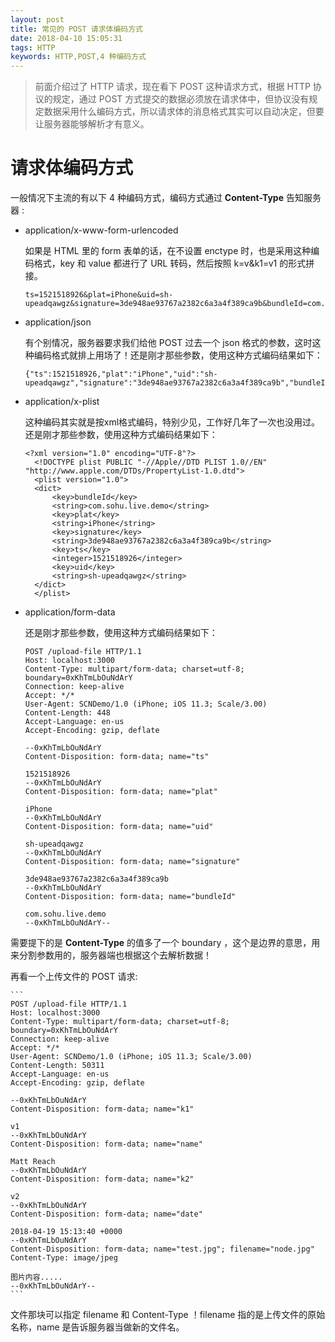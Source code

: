 ```yaml
---
layout: post
title: 常见的 POST 请求体编码方式
date: 2018-04-10 15:05:31
tags: HTTP
keywords: HTTP,POST,4 种编码方式
---
```


> 前面介绍过了 HTTP 请求，现在看下 POST 这种请求方式，根据 HTTP 协议的规定，通过 POST 方式提交的数据必须放在请求体中，但协议没有规定数据采用什么编码方式，所以请求体的消息格式其实可以自动决定，但要让服务器能够解析才有意义。

# 请求体编码方式

一般情况下主流的有以下 4 种编码方式，编码方式通过 **Content-Type** 告知服务器 :

- application/x-www-form-urlencoded

    如果是 HTML 里的 form 表单的话，在不设置 enctype 时，也是采用这种编码格式，key 和 value 都进行了 URL 转码，然后按照 k=v&k1=v1 的形式拼接。

    ```
    ts=1521518926&plat=iPhone&uid=sh-upeadqawgz&signature=3de948ae93767a2382c6a3a4f389ca9b&bundleId=com.sohu.live.demo
    ```
    
- application/json
    
    有个别情况，服务器要求我们给他 POST 过去一个 json 格式的参数，这时这种编码格式就排上用场了！还是刚才那些参数，使用这种方式编码结果如下：
    
    ```
    {"ts":1521518926,"plat":"iPhone","uid":"sh-upeadqawgz","signature":"3de948ae93767a2382c6a3a4f389ca9b","bundleId":"com.sohu.live.demo"}
    ```

- application/x-plist

  这种编码其实就是按xml格式编码，特别少见，工作好几年了一次也没用过。还是刚才那些参数，使用这种方式编码结果如下：
  
  ```
  <?xml version="1.0" encoding="UTF-8"?>
    <!DOCTYPE plist PUBLIC "-//Apple//DTD PLIST 1.0//EN" "http://www.apple.com/DTDs/PropertyList-1.0.dtd">
    <plist version="1.0">
    <dict>
    	<key>bundleId</key>
    	<string>com.sohu.live.demo</string>
    	<key>plat</key>
    	<string>iPhone</string>
    	<key>signature</key>
    	<string>3de948ae93767a2382c6a3a4f389ca9b</string>
    	<key>ts</key>
    	<integer>1521518926</integer>
    	<key>uid</key>
    	<string>sh-upeadqawgz</string>
    </dict>
    </plist>
  ```
  
- application/form-data

    还是刚才那些参数，使用这种方式编码结果如下：

    ```
    POST /upload-file HTTP/1.1
    Host: localhost:3000
    Content-Type: multipart/form-data; charset=utf-8; boundary=0xKhTmLbOuNdArY
    Connection: keep-alive
    Accept: */*
    User-Agent: SCNDemo/1.0 (iPhone; iOS 11.3; Scale/3.00)
    Content-Length: 448
    Accept-Language: en-us
    Accept-Encoding: gzip, deflate
    
    --0xKhTmLbOuNdArY
    Content-Disposition: form-data; name="ts"
    
    1521518926
    --0xKhTmLbOuNdArY
    Content-Disposition: form-data; name="plat"
    
    iPhone
    --0xKhTmLbOuNdArY
    Content-Disposition: form-data; name="uid"
    
    sh-upeadqawgz
    --0xKhTmLbOuNdArY
    Content-Disposition: form-data; name="signature"
    
    3de948ae93767a2382c6a3a4f389ca9b
    --0xKhTmLbOuNdArY
    Content-Disposition: form-data; name="bundleId"
    
    com.sohu.live.demo
    --0xKhTmLbOuNdArY--
    ```
    
需要提下的是 **Content-Type** 的值多了一个 boundary ，这个是边界的意思，用来分割参数用的，服务器端也根据这个去解析数据！
    
再看一个上传文件的 POST 请求:
    
    ```
    POST /upload-file HTTP/1.1
    Host: localhost:3000
    Content-Type: multipart/form-data; charset=utf-8; boundary=0xKhTmLbOuNdArY
    Connection: keep-alive
    Accept: */*
    User-Agent: SCNDemo/1.0 (iPhone; iOS 11.3; Scale/3.00)
    Content-Length: 50311
    Accept-Language: en-us
    Accept-Encoding: gzip, deflate
    
    --0xKhTmLbOuNdArY
    Content-Disposition: form-data; name="k1"
    
    v1
    --0xKhTmLbOuNdArY
    Content-Disposition: form-data; name="name"
    
    Matt Reach
    --0xKhTmLbOuNdArY
    Content-Disposition: form-data; name="k2"
    
    v2
    --0xKhTmLbOuNdArY
    Content-Disposition: form-data; name="date"
    
    2018-04-19 15:13:40 +0000
    --0xKhTmLbOuNdArY
    Content-Disposition: form-data; name="test.jpg"; filename="node.jpg"
    Content-Type: image/jpeg
    
    图片内容.....
    --0xKhTmLbOuNdArY--
    ```
  
文件那块可以指定 filename 和 Content-Type ！filename 指的是上传文件的原始名称，name 是告诉服务器当做新的文件名。